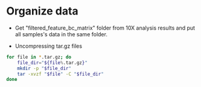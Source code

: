 
# Organize data

* Get "filtered_feature_bc_matrix" folder from 10X analysis results and put all samples's data in the same folder.

* Uncompressing tar.gz files

```bash
for file in *.tar.gz; do
	file_dir="${file%.tar.gz}"
	mkdir -p "$file_dir"
	tar -xvzf "$file" -C "$file_dir"
done
```








